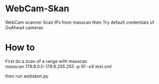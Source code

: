 # WebCam-Skan
WebCam scanner
Scan IPs from masscan then Try default credentials of GoAhead cameras


# How to
First do a scan of a range with masscan
<br>
<i> masscan 179.8.0.0-179.8.255.255 -p 81 -oX test.xml </i>

then run <i>webskan.py</i>
